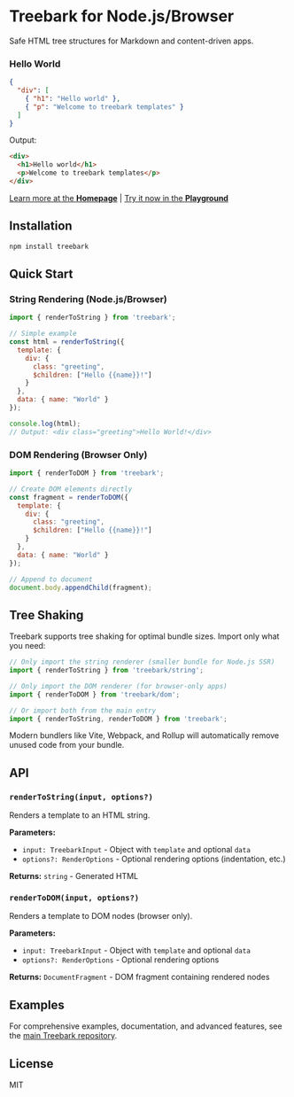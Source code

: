 # Treebark for Node.js/Browser

Safe HTML tree structures for Markdown and content-driven apps.

### Hello World

```json
{
  "div": [
    { "h1": "Hello world" },
    { "p": "Welcome to treebark templates" }
  ]
}
```

Output:
```html
<div>
  <h1>Hello world</h1>
  <p>Welcome to treebark templates</p>
</div>
```

[Learn more at the **Homepage**](https://danmarshall.github.io/treebark/) | [Try it now in the **Playground**](https://danmarshall.github.io/treebark/playground)

## Installation

```bash
npm install treebark
```

## Quick Start

### String Rendering (Node.js/Browser)

```javascript
import { renderToString } from 'treebark';

// Simple example
const html = renderToString({
  template: {
    div: {
      class: "greeting",
      $children: ["Hello {{name}}!"]
    }
  },
  data: { name: "World" }
});

console.log(html);
// Output: <div class="greeting">Hello World!</div>
```

### DOM Rendering (Browser Only)

```javascript
import { renderToDOM } from 'treebark';

// Create DOM elements directly
const fragment = renderToDOM({
  template: {
    div: {
      class: "greeting",
      $children: ["Hello {{name}}!"]
    }
  },
  data: { name: "World" }
});

// Append to document
document.body.appendChild(fragment);
```

## Tree Shaking

Treebark supports tree shaking for optimal bundle sizes. Import only what you need:

```javascript
// Only import the string renderer (smaller bundle for Node.js SSR)
import { renderToString } from 'treebark/string';

// Only import the DOM renderer (for browser-only apps)
import { renderToDOM } from 'treebark/dom';

// Or import both from the main entry
import { renderToString, renderToDOM } from 'treebark';
```

Modern bundlers like Vite, Webpack, and Rollup will automatically remove unused code from your bundle.

## API

### `renderToString(input, options?)`

Renders a template to an HTML string.

**Parameters:**
- `input: TreebarkInput` - Object with `template` and optional `data`
- `options?: RenderOptions` - Optional rendering options (indentation, etc.)

**Returns:** `string` - Generated HTML

### `renderToDOM(input, options?)`

Renders a template to DOM nodes (browser only).

**Parameters:**
- `input: TreebarkInput` - Object with `template` and optional `data`  
- `options?: RenderOptions` - Optional rendering options

**Returns:** `DocumentFragment` - DOM fragment containing rendered nodes

## Examples

For comprehensive examples, documentation, and advanced features, see the [main Treebark repository](https://github.com/danmarshall/treebark).

## License

MIT